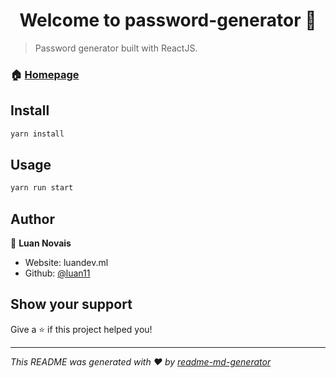 <h1 align="center">Welcome to password-generator 👋</h1>

> Password generator built with ReactJS.

### 🏠 [Homepage](http://luan11.github.io/password-generator)

## Install

```sh
yarn install
```

## Usage

```sh
yarn run start
```

## Author

👤 **Luan Novais**

- Website: luandev.ml
- Github: [@luan11](https://github.com/luan11)

## Show your support

Give a ⭐️ if this project helped you!

---

_This README was generated with ❤️ by [readme-md-generator](https://github.com/kefranabg/readme-md-generator)_
